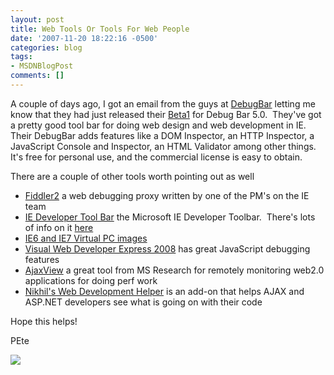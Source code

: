 ```yaml
---
layout: post
title: Web Tools Or Tools For Web People
date: '2007-11-20 18:22:16 -0500'
categories: blog
tags:
- MSDNBlogPost
comments: []
---
```


A couple of days ago, I got an email from the guys at [DebugBar](http://www.debugbar.com/) letting me know that they had just released their [Beta1](http://www.my-debugbar.com/wiki/ToDo/Beta) for Debug Bar 5.0.  They've got a pretty good tool bar for doing web design and web development in IE.  Their DebugBar adds features like a DOM Inspector, an HTTP Inspector, a JavaScript Console and Inspector, an HTML Validator among other things.  It's free for personal use, and the commercial license is easy to obtain.

There are a couple of other tools worth pointing out as well

*   [Fiddler2](http://www.fiddler2.com/fiddler2/) a web debugging proxy written by one of the PM's on the IE team
*   [IE Developer Tool Bar](http://www.microsoft.com/downloads/details.aspx?FamilyID=E59C3964-672D-4511-BB3E-2D5E1DB91038&amp;displaylang=en) the Microsoft IE Developer Toolbar.  There's lots of info on it [here](http://blogs.msdn.com/ie/archive/2007/05/10/Internet-Explorer-Developer-Toolbar-_2D00_-Get-It-Now_2100_.aspx)
*   [IE6 and IE7 Virtual PC images](http://www.microsoft.com/downloads/details.aspx?FamilyId=21EABB90-958F-4B64-B5F1-73D0A413C8EF&amp;displaylang=en)
*   [Visual Web Developer Express 2008](http://www.microsoft.com/express/vwd/) has great JavaScript debugging features
*   [AjaxView](http://research.microsoft.com/projects/ajaxview/) a great tool from MS Research for remotely monitoring web2.0 applications for doing perf work
*   [Nikhil's Web Development Helper](http://projects.nikhilk.net/Projects/WebDevHelper.aspx) is an add-on that helps AJAX and ASP.NET developers see what is going on with their code

Hope this helps!

PEte

![](http://blogs.msdn.com/aggbug.aspx?PostID=6445388)